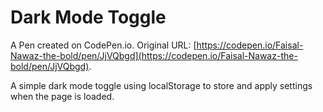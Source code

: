 # Dark Mode Toggle

A Pen created on CodePen.io. Original URL: [https://codepen.io/Faisal-Nawaz-the-bold/pen/JjVQbgd](https://codepen.io/Faisal-Nawaz-the-bold/pen/JjVQbgd).

A simple dark mode toggle using localStorage to store and apply settings when the page is loaded.